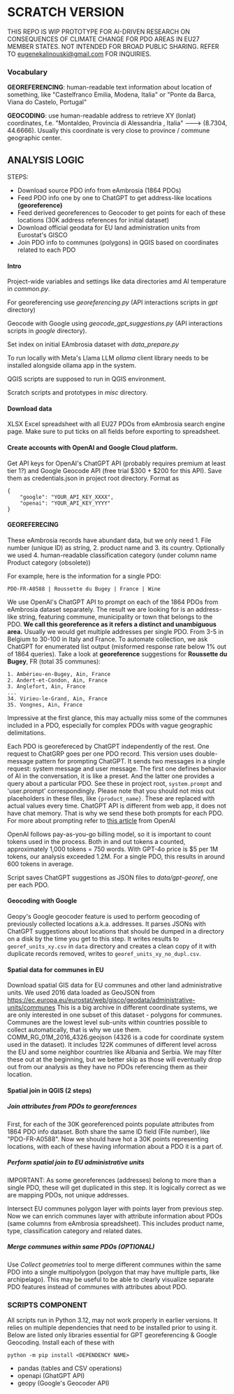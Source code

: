 # SCRATCH VERSION
THIS REPO IS WIP PROTOTYPE FOR AI-DRIVEN RESEARCH ON CONSEQUENCES 
OF CLIMATE CHANGE FOR PDO AREAS IN EU27 MEMBER STATES.
NOT INTENDED FOR BROAD PUBLIC SHARING. REFER TO eugenekalinouski@gmail.com FOR INQUIRIES.

### Vocabulary

**GEOREFERENCING**: human-readable text information about location of something, 
like "Castelfranco Emilia, Modena, Italia" or "Ponte da Barca, Viana do Castelo, Portugal"

**GEOCODING**: use human-readable address to retrieve XY (lonlat) coordinates, f.e. 
"Montaldeo, Provincia di Alessandria , Italia"    --->    (8.7304, 44.6666).
Usually this coordinate is very close to province / commune geographic center.

## ANALYSIS LOGIC

STEPS:
- Download source PDO info from eAmbrosia (1864 PDOs)
- Feed PDO info one by one to ChatGPT to get address-like locations **(georeference)**
- Feed derived georeferences to Geocoder to get points for each of these locations 
(30K address references for initial dataset)
- Download official geodata for EU land administration units from Eurostat's GISCO
- Join PDO info to communes (polygons) in QGIS based on coordinates related to each PDO


#### Intro
Project-wide variables and settings like data directories amd AI temperature in _common.py_.

For georeferencing use _georeferencing.py_ (API interactions scripts in _gpt_ directory)

Geocode with Google using _geocode_gpt_suggestions.py_ (API interactions scripts in _google_ directory).

Set index on initial EAmbrosia dataset with _data_prepare.py_

To run locally with Meta's Llama LLM _ollama_ client library needs 
to be installed alongside ollama app in the system.

QGIS scripts are supposed to run in QGIS environment.

Scratch scripts and prototypes in _misc_ directory.

#### Download data
XLSX Excel spreadsheet with all EU27 PDOs from eAmbrosia search engine page.
Make sure to put ticks on all fields before exporting to spreadsheet.


#### Create accounts with OpenAI and Google Cloud platform. 
Get API keys for OpenAI's ChatGPT API (probably requires premium at least tier 1?) 
and Google Geocode API (free trial $300 + $200 for this API). Save them as credentials.json in project root directory.
Format as 

    {
        "google": "YOUR_API_KEY_XXXX",
        "openai": "YOUR_API_KEY_YYYY"
    }


#### GEOREFERECING

These eAmbrosia records have abundant data, but we only need 1. File number (unique ID) as string, 2. product name and 3. its country.
Optionally we used 4. human-readable classification category (under column name Product category (obsolete))

For example, here is the information for a single PDO:

    PDO-FR-A0588 | Roussette du Bugey | France | Wine

We use OpenAI's ChatGPT API to prompt on each of the 1864 PDOs from 
eAmbrosia dataset separately. The result we are looking for is an address-like string, 
featuring commune, municipality or town that belongs to the PDO. **We call this georeference as it refers a distinct and unambiguous area.**
Usually we would get multiple addresses per single PDO. From 3-5 in Belgium to 30-100 in Italy and France.
To automate collection, we ask ChatGPT for enumerated list output (misformed response rate below 1% out of 1864 queries).
Take a look at **georeference** suggestions for **Roussette du Bugey**, FR (total 35 communes):

    1. Ambérieu-en-Bugey, Ain, France
    2. Andert-et-Condon, Ain, France
    3. Anglefort, Ain, France
    ...
    34. Virieu-le-Grand, Ain, France
    35. Vongnes, Ain, France

Impressive at the first glance, this may actually miss some of the communes 
included in a PDO, especially for complex PDOs with vague geographic delimitations.

Each PDO is georefereced by ChatGPT independently of the rest. 
One request to ChatGRP goes per one PDO record.
This version uses double-message pattern for prompting ChatGPT.
It sends two messages in a single request: system message and user message.
The first one defines behavior of AI in the conversation, it is like a preset.
And the latter one provides a query about a particular PDO. See these in project root, `system.prompt` and 'user.prompt' correspondingly.
Please note that you should not miss out placeholders in these files, like `{product_name}`.
These are replaced with actual values every time.
ChatGPT API is different from web app, it does not have chat memory. 
That is why we send these both prompts for each PDO.
For more about prompting refer to [this article](https://platform.openai.com/docs/guides/prompt-engineering) from OpenAI

OpenAI follows pay-as-you-go billing model, so it is important to count tokens used in the process. 
Both in and out tokens a counted, approximately 1,000 tokens = 750 words. With GPT-4o price is $5 per 1M tokens,
our analysis exceeded 1.2M. For a single PDO, this results in around 600 tokens in average.

Script saves ChatGPT suggestions as JSON files to _data/gpt-georef_, one per each PDO.

#### Geocoding with Google

Geopy's Google geocoder feature is used to perform geocoding of previously collected locations a.k.a. addresses.
It parses JSONs with ChatGPT suggestions about locations that should be dumped in a directory on a disk
by the time you get to this step. It writes results to `georef_units_xy.csv` in `data` directory and
creates a clean copy of it with duplicate records removed, writes to `georef_units_xy_no_dupl.csv`.

#### Spatial data for communes in EU
Download spatial GIS data for EU communes and other land administrative units. We used 2016 data loaded as GeoJSON from
https://ec.europa.eu/eurostat/web/gisco/geodata/administrative-units/communes
This is a big archive in different coordinate systems, we are only interested in one subset of this dataset - polygons for communes.
Communes are the lowest level sub-units within countries possible to collect automatically, that is why we use them.
COMM_RG_01M_2016_4326.geojson (4326 is a code for coordinate system used in the dataset). 
It includes 122K communes of different level across the EU and some neighbor countries like Albania and Serbia.
We may filter these out at the beginning, but we better skip as those will eventually drop out from our analysis 
as they have no PDOs referencing them as their location.

#### Spatial join in QGIS (2 steps)
##### Join attributes from PDOs to georeferences
First, for each of the 30K georeferenced points populate attributes from 1864 PDO info dataset. 
Both share the same ID field (File number), like "PDO-FR-A0588". Now we should have hot
a 30K points representing locations, with each of these having information about a PDO it is a part of.

##### Perform spatial join to EU administrative units
IMPORTANT: As some georeferences (addresses) belong to more than a single PDO, these will get duplicated in this step.
It is logically correct as we are mapping PDOs, not unique addresses.

Intersect EU communes polygon layer with points layer from previous step. Now we can enrich
communes layer with attribute information about PDOs (same columns from eAmbrosia spreadsheet).
This includes product name, type, classification category and related dates.

##### Merge communes within same PDOs (OPTIONAL) 
Use _Collect geometries_ tool to merge different communes within the same PDO into
a single multipolygon (polygon that may have multiple parts, like archipelago). 
This may be useful to be able to clearly visualize separate PDO features instead of communes with attributes about PDO.


### SCRIPTS COMPONENT
All scripts run in Python 3.12, may not work properly in earlier versions. 
It relies on multiple dependencies that need to be installed prior to using it. 
Below are listed only libraries essential for GPT georeferencing & Google Geocoding.
Install each of these with

`python -m pip install <DEPENDENCY NAME>`

- pandas (tables and CSV operations)
- openapi (GhatGPT API)
- geopy (Google's Geocoder API)